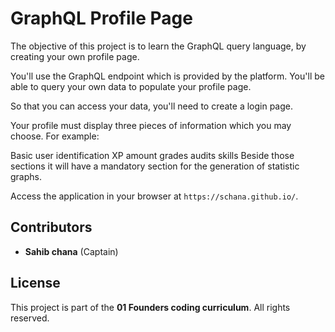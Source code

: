 # GraphQL Profile Page

The objective of this project is to learn the GraphQL query language, by creating your own profile page.

You'll use the GraphQL endpoint which is provided by the platform. You'll be able to query your own data to populate your profile page.

So that you can access your data, you'll need to create a login page.

Your profile must display three pieces of information which you may choose. For example:

Basic user identification
XP amount
grades
audits
skills
Beside those sections it will have a mandatory section for the generation of statistic graphs.

Access the application in your browser at `https://schana.github.io/`.

## Contributors
- **Sahib chana** (Captain)

## License
This project is part of the **01 Founders coding curriculum**. All rights reserved.
